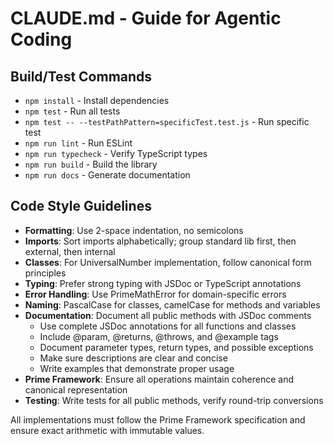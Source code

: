 # CLAUDE.md - Guide for Agentic Coding

## Build/Test Commands
- `npm install` - Install dependencies
- `npm test` - Run all tests
- `npm test -- --testPathPattern=specificTest.test.js` - Run specific test
- `npm run lint` - Run ESLint
- `npm run typecheck` - Verify TypeScript types
- `npm run build` - Build the library
- `npm run docs` - Generate documentation

## Code Style Guidelines
- **Formatting**: Use 2-space indentation, no semicolons
- **Imports**: Sort imports alphabetically; group standard lib first, then external, then internal
- **Classes**: For UniversalNumber implementation, follow canonical form principles
- **Typing**: Prefer strong typing with JSDoc or TypeScript annotations
- **Error Handling**: Use PrimeMathError for domain-specific errors
- **Naming**: PascalCase for classes, camelCase for methods and variables
- **Documentation**: Document all public methods with JSDoc comments
  - Use complete JSDoc annotations for all functions and classes
  - Include @param, @returns, @throws, and @example tags
  - Document parameter types, return types, and possible exceptions
  - Make sure descriptions are clear and concise
  - Write examples that demonstrate proper usage
- **Prime Framework**: Ensure all operations maintain coherence and canonical representation
- **Testing**: Write tests for all public methods, verify round-trip conversions

All implementations must follow the Prime Framework specification and ensure exact arithmetic with immutable values.